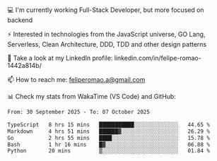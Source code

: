 💻 I'm currently working Full-Stack Developer, but more focused on backend

⚡ Interested in technologies from the JavaScript universe, GO Lang, Serverless, Clean Architecture, DDD, TDD and other design patterns

👥 Take a look at my LinkedIn profile: linkedin.com/in/felipe-romao-1442a814b/

📫 How to reach me: feliperomao.a@gmail.com

📊 Check my stats from WakaTime (VS Code) and GitHub:

<!--START_SECTION:waka-->

```txt
From: 30 September 2025 - To: 07 October 2025

TypeScript   8 hrs 15 mins   ███████████░░░░░░░░░░░░░░   44.65 %
Markdown     4 hrs 51 mins   ██████▓░░░░░░░░░░░░░░░░░░   26.29 %
Go           2 hrs 55 mins   ████░░░░░░░░░░░░░░░░░░░░░   15.78 %
Bash         1 hr 16 mins    █▓░░░░░░░░░░░░░░░░░░░░░░░   06.88 %
Python       20 mins         ▒░░░░░░░░░░░░░░░░░░░░░░░░   01.84 %
```

<!--END_SECTION:waka-->

